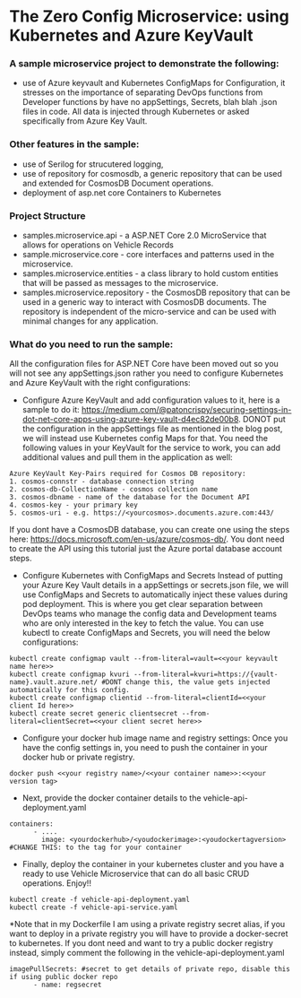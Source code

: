 # The Zero Config Microservice: using Kubernetes and Azure KeyVault

### A sample microservice project to demonstrate the following: 
- use of Azure keyvault and Kubernetes ConfigMaps for Configuration, it stresses on the importance of separating DevOps functions from Developer functions by have no appSettings, Secrets, blah blah .json files in code. All data is injected through Kubernetes or asked specifically from Azure Key Vault. 

### Other features in the sample:
- use of Serilog for strucutered logging, 
- use of repository for cosmosdb, a generic repository that can be used and extended for CosmosDB Document operations.
- deployment of asp.net core Containers to Kubernetes

### Project Structure
- samples.microservice.api - a ASP.NET Core 2.0 MicroService that allows for operations on Vehicle Records
- sample.microservice.core - core interfaces and patterns used in the microservice.
- samples.microservice.entities - a class library to hold custom entities that will be passed as messages to the microservice.
- samples.microservice.repository - the CosmosDB repository that can be used in a generic way to interact with CosmosDB documents. The repository is independent of the micro-service and can be used with minimal changes for any application.

### What do you need to run the sample:
All the configuration files for ASP.NET Core have been moved out so you will not see any appSettings.json rather you need to configure Kubernetes and Azure KeyVault with the right configurations:
- Configure Azure KeyVault and add configuration values to it, here is a sample to do it: https://medium.com/@patoncrispy/securing-settings-in-dot-net-core-apps-using-azure-key-vault-d4ec82de00b8. DONOT put the configuration in the appSettings file as mentioned in the blog post, we will instead use Kubernetes config Maps for that. You need the following values in your KeyVault for the service to work, you can add additional values and pull them in the application as well:

````
Azure KeyVault Key-Pairs required for Cosmos DB repository:
1. cosmos-connstr - database connection string
2. cosmos-db-CollectionName - cosmos collection name
3. cosmos-dbname - name of the database for the Document API
4. cosmos-key - your primary key
5. cosmos-uri - e.g. https://<yourcosmos>.documents.azure.com:443/
````
If you dont have a CosmosDB database, you can create one using the steps here: https://docs.microsoft.com/en-us/azure/cosmos-db/. You dont need to create the API using this tutorial just the Azure portal database account steps.

- Configure Kubernetes with ConfigMaps and Secrets
Instead of putting your Azure Key Vault details in a appSettings or secrets.json file, we will use ConfigMaps and Secrets to automatically inject these values during pod deployment. This is where you get clear separation between DevOps teams who manage the config data and Development teams who are only interested in the key to fetch the value. 
You can use kubectl to create ConfigMaps and Secrets, you will need the below configurations:
````
kubectl create configmap vault --from-literal=vault=<<your keyvault name here>>   
kubectl create configmap kvuri --from-literal=kvuri=https://{vault-name}.vault.azure.net/ #DONT change this, the value gets injected automatically for this config.
kubectl create configmap clientid --from-literal=clientId=<<your client Id here>>  
kubectl create secret generic clientsecret --from-literal=clientSecret=<<your client secret here>>
````
- Configure your docker hub image name and registry settings:
Once you have the config settings in, you need to push the container in your docker hub or private registry. 

````
docker push <<your registry name>/<<your container name>>:<<your version tag>  
````

- Next, provide the docker container details to the vehicle-api-deployment.yaml  

````
containers:
      - ....
        image: <yourdockerhub>/<youdockerimage>:<youdockertagversion> #CHANGE THIS: to the tag for your container
````

- Finally, deploy the container in your kubernetes cluster and you have a ready to use Vehicle Microservice that can do all basic CRUD operations. Enjoy!!

````
kubectl create -f vehicle-api-deployment.yaml 
kubectl create -f vehicle-api-service.yaml  

````

*Note that in my Dockerfile I am using a private registry secret alias, if you want to deploy in a private registry you will have to provide a docker-secret to kubernetes. If you dont need and want to try a public docker registry instead, simply comment the following in the vehicle-api-deployment.yaml

````
imagePullSecrets: #secret to get details of private repo, disable this if using public docker repo
      - name: regsecret
````
